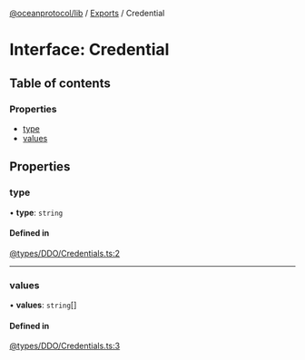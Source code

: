 [@oceanprotocol/lib](../README.md) / [Exports](../modules.md) / Credential

# Interface: Credential

## Table of contents

### Properties

- [type](Credential.md#type)
- [values](Credential.md#values)

## Properties

### type

• **type**: `string`

#### Defined in

[@types/DDO/Credentials.ts:2](https://github.com/oceanprotocol/ocean.js/blob/c99bc5c6/src/@types/DDO/Credentials.ts#L2)

___

### values

• **values**: `string`[]

#### Defined in

[@types/DDO/Credentials.ts:3](https://github.com/oceanprotocol/ocean.js/blob/c99bc5c6/src/@types/DDO/Credentials.ts#L3)
